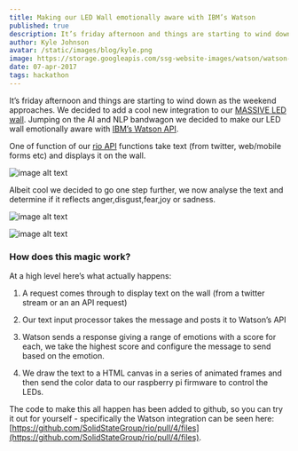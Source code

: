```yaml
---
title: Making our LED Wall emotionally aware with IBM’s Watson
published: true
description: It’s friday afternoon and things are starting to wind down as the weekend approaches. We decided to add a cool new integration to our MASSIVE LED wall.
author: Kyle Johnson
avatar: /static/images/blog/kyle.png
image: https://storage.googleapis.com/ssg-website-images/watson/watson-cover-new.jpg
date: 07-apr-2017
tags: hackathon
---
```


It’s friday afternoon and things are starting to wind down as the weekend approaches. We decided to add a cool new integration to our [MASSIVE LED wall](https://solidstategroup.com/2017/03/03/2017/we-built-a-giant-pixel-wall-for-fun-but-what-we-learnt-went-a-lot-further/). Jumping on the AI and NLP bandwagon we decided to make our LED wall emotionally aware with [IBM’s Watson API](https://www.ibm.com/watson/developercloud/tone-analyzer.html).

One of function of our [rio API](https://github.com/SolidStateGroup/rio) functions take text (from twitter, web/mobile forms etc) and displays it on the wall.

![image alt text](https://storage.googleapis.com/ssg-website-images/watson/1.gif)

Albeit cool we decided to go one step further, we now analyse the text and determine if it reflects anger,disgust,fear,joy or sadness.

![image alt text](https://storage.googleapis.com/ssg-website-images/watson/2.gif)

![image alt text](https://storage.googleapis.com/ssg-website-images/watson/3.gif)

### How does this magic work?

At a high level here’s what actually happens:

1. A request comes through to display text on the wall (from a twitter stream or an an API request)

2. Our text input processor takes the message and posts it to Watson’s API

3. Watson sends a response giving a range of emotions with a score for each, we take the highest score and configure the message to send based on the emotion.

4. We draw the text to a HTML canvas in a series of animated frames and then send the color data to our raspberry pi firmware to control the LEDs.

The code to make this  all happen has been added to github, so you can try it out for yourself - specifically the Watson integration can be seen here: [https://github.com/SolidStateGroup/rio/pull/4/files](https://github.com/SolidStateGroup/rio/pull/4/files).

